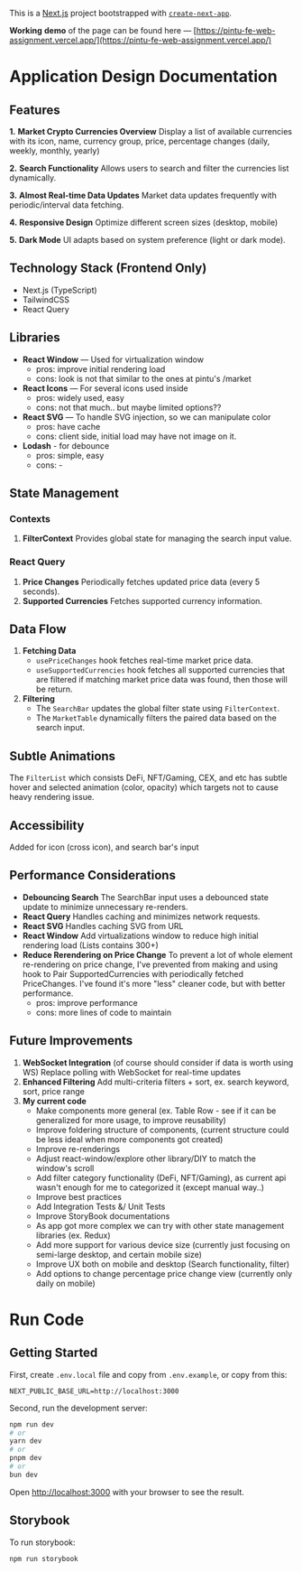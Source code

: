 This is a [Next.js](https://nextjs.org) project bootstrapped with [`create-next-app`](https://nextjs.org/docs/app/api-reference/cli/create-next-app).

**Working** **demo** of the page can be found here — [https://pintu-fe-web-assignment.vercel.app/](https://pintu-fe-web-assignment.vercel.app/)

# Application Design Documentation

## **Features**

**1.**	**Market Crypto Currencies Overview**
	Display a list of available currencies with its icon, name, currency group, price, percentage changes (daily, weekly, monthly, yearly)

**2.**	**Search Functionality**
	Allows users to search and filter the currencies list dynamically.

**3.**	**Almost Real-time Data Updates**
	Market data updates frequently with periodic/interval data fetching.

**4.**	**Responsive Design**
	Optimize different screen sizes (desktop, mobile)

**5.**	**Dark Mode**
	UI adapts based on system preference (light or dark mode).

## Technology Stack (Frontend Only)

* Next.js (TypeScript)
* TailwindCSS
* React Query

## Libraries

* **React Window** — Used for virtualization window
  * pros: improve initial rendering load
  * cons: look is not that similar to the ones at pintu's /market
* **React Icons** — For several icons used inside
  * pros: widely used, easy
  * cons: not that much.. but maybe limited options??
* **React SVG** — To handle SVG injection, so we can manipulate color
  * pros: have cache
  * cons: client side, initial load may have not image on it.
* **Lodash** - for debounce
  * pros: simple, easy
  * cons: -

## State Management

### Contexts

1. **FilterContext**
   Provides global state for managing the search input value.

### React Query

1. **Price Changes**
   Periodically fetches updated price data (every 5 seconds).
2. **Supported Currencies**
   Fetches supported currency information.

## Data Flow

1. **Fetching Data**
   * `usePriceChanges` hook fetches real-time market price data.
   * `useSupportedCurrencies` hook fetches all supported currencies that are filtered if matching market price data was found, then those will be return.
2. **Filtering**
   * The `SearchBar` updates the global filter state using `FilterContext`.
   * The `MarketTable` dynamically filters the paired data based on the search input.

## Subtle Animations

The `FilterList` which consists DeFi, NFT/Gaming, CEX, and etc has subtle hover and selected animation (color, opacity) which targets not to cause heavy rendering issue.

## Accessibility

Added for icon (cross icon), and search bar's input

## Performance Considerations

* **Debouncing Search**
  The SearchBar input uses a debounced state update to minimize unnecessary re-renders.
* **React Query**
  Handles caching and minimizes network requests.
* **React SVG**
  Handles caching SVG from URL
* **React Window**
  Add virtualizations window to reduce high initial rendering load (Lists contains 300+)
* **Reduce Rerendering on Price Change**
  To prevent a lot of whole element re-rendering on price change, I've prevented from making and using hook to Pair SupportedCurrencies with periodically fetched PriceChanges. I've found it's more "less" cleaner code, but with better performance.
  * pros: improve performance
  * cons: more lines of code to maintain

## Future Improvements

1. **WebSocket Integration** (of course should consider if data is worth using WS)
   Replace polling with WebSocket for real-time updates
2. **Enhanced Filtering**
   Add multi-criteria filters + sort, ex. search keyword, sort, price range
3. **My current code**
   * Make components more general (ex. Table Row - see if it can be generalized for more usage, to improve reusability)
   * Improve foldering structure of components, (current structure could be less ideal when more components got created)
   * Improve re-renderings
   * Adjust react-window/explore other library/DIY  to match the window's scroll
   * Add filter category functionality (DeFi, NFT/Gaming), as current api wasn't enough for me to categorized it (except manual way..)
   * Improve best practices
   * Add Integration Tests &/ Unit Tests
   * Improve StoryBook documentations
   * As app got more complex we can try with other state management libraries (ex. Redux)
   * Add more support for various device size (currently just focusing on semi-large desktop, and certain mobile size)
   * Improve UX both on mobile and desktop (Search functionality, filter)
   * Add options to change percentage price change view (currently only daily on mobile)

# Run Code

## Getting Started

First, create `.env.local` file and copy from `.env.example`, or copy from this:

```plaintext
NEXT_PUBLIC_BASE_URL=http://localhost:3000
```

Second, run the development server:

```bash
npm run dev
# or
yarn dev
# or
pnpm dev
# or
bun dev
```

Open [http://localhost:3000](http://localhost:3000) with your browser to see the result.

## Storybook

To run storybook:

```bash
npm run storybook
```
